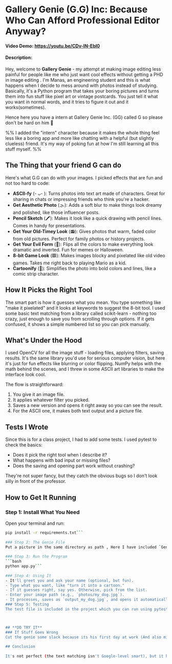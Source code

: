 # Gallery Genie (G.G) Inc: Because Who Can Afford Professional Editor Anyway?

#### Video Demo: https://youtu.be/CDv-lN-Ebl0

#### Description:

Hey, welcome to **Gallery Genie** - my attempt at making image editing less painful for people like me who just want
cool effects without getting a PHD in image editing . I'm Manas, an engineering student and this is what happens when I
decide to mess around with photos instead of studying. Basically, it's a Python program that takes your boring pictures
and turns them into fun stuff like pixel art or vintage postcards. You just tell it what you want in normal words, and
it tries to figure it out and it works(sometimes).

Hence here you have a intern at Gallery Genie Inc. (GG) called G so please don't be hard on him 🥲

%% I added the "intern" character because it makes the whole thing feel less like a boring app and more like chatting
with a helpful (but slightly clueless) friend. It's my way of poking fun at how I'm still learning all this stuff
myself. %%

## The Thing that your friend G can do

Here's what G.G can do with your images. I picked effects that are fun and not too hard to code:

- **ASCII-fy** (- ᴗ- ): Turns photos into text art made of characters. Great for sharing in chats or impressing friends
  who think you're a hacker.
- **Get Aesthetic Photo** (🌫️): Adds a soft blur to make things look dreamy and polished, like those influencer posts.
- **Pencil Sketch** (🖍️): Makes it look like a quick drawing with pencil lines. Comes in handy for presentations.
- **Get Your Old-Timey Look** (📻): Gives photos that warm, faded color from old pictures. Perfect for family photos or
  history projects.
- **Get Your Evil Form** (🌈): Flips all the colors to make everything look dramatic and inverted. Fun for memes or
  Halloween.
- **8-bit Game Look** (🟩): Makes images blocky and pixelated like old video games. Takes me right back to playing Mario
  as a kid.
- **Cartoonify** (🧩): Simplifies the photo into bold colors and lines, like a comic strip character.

## How It Picks the Right Tool

The smart part is how it guesses what you mean. You type something like "make it pixelated" and it looks at keywords to
suggest the 8-bit tool. I used some basic text matching from a library called scikit-learn - nothing too crazy, just
enough to save you from scrolling through options. If it gets confused, it shows a simple numbered list so you can pick
manually.

## What's Under the Hood

I used OpenCV for all the image stuff - loading files, applying filters, saving results. It's the same library you'd use
for serious computer vision, but here it's just for fun effects like blurring or color flipping. NumPy helps with the
math behind the scenes, and I threw in some ASCII art libraries to make the interface look cool.

The flow is straightforward:

1. You give it an image file.
2. It applies whatever filter you picked.
3. Saves a new version and opens it right away so you can see the result.
4. For the ASCII one, it makes both text output and a picture file.

## Tests I Wrote

Since this is for a class project, I had to add some tests. I used pytest to check the basics:

- Does it pick the right tool when I describe it?
- What happens with bad input or missing files?
- Does the saving and opening part work without crashing?

They're not super fancy, but they catch the obvious bugs so I don't look silly in front of the professor.

## How to Get It Running

### Step 1: Install What You Need

Open your terminal and run:

```bash  
pip install -r requirements.txt```  
  
### Step 2: The Genie File  
Put a picture in the same directory as path , Here I have included `Genie.jpg` in the same folder as the script.  
  
### Step 3: Run the Program  
```bash  
python app.py```  
  
### Step 4: Using It  
- It'll greet you and ask your name (optional, but fun).  
- Type what you want, like "turn it into a cartoon."  
- If it guesses right, say yes. Otherwise, pick from the list.  
- Enter your image path (e.g., `photos/my_dog.jpg`).  
- It processes, saves as `output_my_dog.jpg`, and opens it automatically.  
### Step 5: Testing  
The test file is included in the project which you can run using pytest  



## **DO TRY IT** 
### If Stuff Goes Wrong  
Cut the genie some slack because its his first day at work (And also mine 😅)  
  
## Conclusion  
  
It's not perfect (the text matching isn't Google-level smart), but it helped me learn about image processing and various python concepts like ascii and making TUI's  
  
